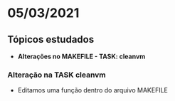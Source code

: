 # 05/03/2021

## Tópicos estudados

* **Alterações no MAKEFILE - TASK: cleanvm**

### Alteração na TASK cleanvm

* Editamos uma função dentro do arquivo MAKEFILE



